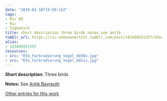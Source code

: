 ```yaml
---
date: "2019-03-16T19:50:15Z"
tags:
- Ric 09
- Ric
- Signature
title: short description three birds notes see antik
tumblr_url: https://ric-unknownartist.tumblr.com/post/183499551357/short-description-three-birds-notes-see-antik
alias:
- 183499551357
resources:
- src: "RIG_Farbradierung_Vogel_6850x.jpg"
- src: "RIG_Farbradierung_Vogel_6851x.jpg"
---
```


**Short description:** Three birds

**Notes:** See [Antik Bayreuth](http://www.antikbayreuth.de/kuenstlerverzeichnis/Kunstler_Q_bis_S/RIC_Radierung_Vogel/ric_radierung_vogel.html)

[Other entries for this work](/tags/Ric-09)
